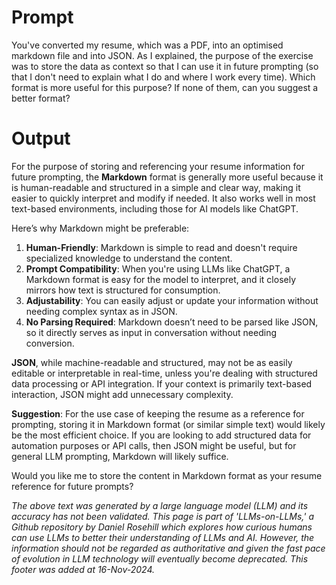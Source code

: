 # Prompt

You've converted my resume, which was a PDF, into an optimised markdown file and into JSON. As I explained, the purpose of the exercise was to store the data as context so that I can use it in future prompting (so that I don't need to explain what I do and where I work every time). Which format is more useful for this purpose? If none of them, can you suggest a better format?

# Output

For the purpose of storing and referencing your resume information for future prompting, the **Markdown** format is generally more useful because it is human-readable and structured in a simple and clear way, making it easier to quickly interpret and modify if needed. It also works well in most text-based environments, including those for AI models like ChatGPT.

Here’s why Markdown might be preferable:

1. **Human-Friendly**: Markdown is simple to read and doesn't require specialized knowledge to understand the content.
2. **Prompt Compatibility**: When you're using LLMs like ChatGPT, a Markdown format is easy for the model to interpret, and it closely mirrors how text is structured for consumption.
3. **Adjustability**: You can easily adjust or update your information without needing complex syntax as in JSON.
4. **No Parsing Required**: Markdown doesn’t need to be parsed like JSON, so it directly serves as input in conversation without needing conversion.

**JSON**, while machine-readable and structured, may not be as easily editable or interpretable in real-time, unless you're dealing with structured data processing or API integration. If your context is primarily text-based interaction, JSON might add unnecessary complexity.

**Suggestion**: For the use case of keeping the resume as a reference for prompting, storing it in Markdown format (or similar simple text) would likely be the most efficient choice. If you are looking to add structured data for automation purposes or API calls, then JSON might be useful, but for general LLM prompting, Markdown will likely suffice.

Would you like me to store the content in Markdown format as your resume reference for future prompts?

*The above text was generated by a large language model (LLM) and its accuracy has not been validated. This page is part of 'LLMs-on-LLMs,' a Github repository by Daniel Rosehill which explores how curious humans can use LLMs to better their understanding of LLMs and AI. However, the information should not be regarded as authoritative and given the fast pace of evolution in LLM technology will eventually become deprecated. This footer was added at 16-Nov-2024.*


